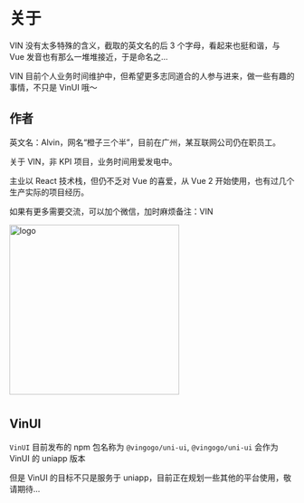 # 关于

VIN 没有太多特殊的含义，截取的英文名的后 3 个字母，看起来也挺和谐，与 Vue 发音也有那么一堆堆接近，于是命名之...

VIN 目前个人业务时间维护中，但希望更多志同道合的人参与进来，做一些有趣的事情，不只是 VinUI 哦～

## 作者

英文名：Alvin，网名“橙子三个半”，目前在广州，某互联网公司仍在职员工。

关于 VIN，非 KPI 项目，业务时间用爱发电中。

主业以 React 技术栈，但仍不乏对 Vue 的喜爱，从 Vue 2 开始使用，也有过几个生产实际的项目经历。

如果有更多需要交流，可以加个微信，加时麻烦备注：VIN

<p align="left">
  <img alt="logo" src="https://cdn.vingogo.cn/wechat.jpg" width="300" style="margin-bottom: 10px;">
</p>

## VinUI

`VinUI` 目前发布的 npm 包名称为 `@vingogo/uni-ui`, `@vingogo/uni-ui` 会作为 VinUI 的 uniapp 版本

但是 VinUI 的目标不只是服务于 uniapp，目前正在规划一些其他的平台使用，敬请期待...
